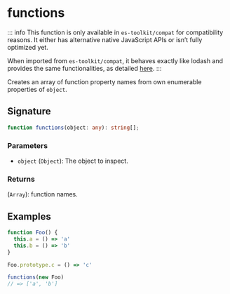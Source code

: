 # functions

::: info
This function is only available in `es-toolkit/compat` for compatibility reasons. It either has alternative native JavaScript APIs or isn’t fully optimized yet.

When imported from `es-toolkit/compat`, it behaves exactly like lodash and provides the same functionalities, as detailed [here](../../../compatibility.md).
:::

Creates an array of function property names from own enumerable properties
of `object`.

## Signature

```typescript
function functions(object: any): string[];
```

### Parameters

- `object` (`Object`): The object to inspect.

### Returns

(`Array`): function names.

## Examples

```typescript
function Foo() {
  this.a = () => 'a'
  this.b = () => 'b'
}

Foo.prototype.c = () => 'c'

functions(new Foo)
// => ['a', 'b']
```
